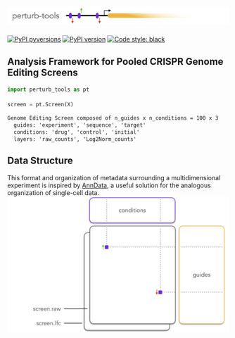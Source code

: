# ![perturb-tools_logo](docs/images/perturb-tools_logo.png)

[![PyPI pyversions](https://img.shields.io/pypi/pyversions/perturb-tools.svg)](https://pypi.python.org/pypi/perturb-tools/)
[![PyPI version](https://badge.fury.io/py/perturb-tools.svg)](https://badge.fury.io/py/perturb-tools)
[![Code style: black](https://img.shields.io/badge/code%20style-black-000000.svg)](https://github.com/psf/black)

## Analysis Framework for Pooled CRISPR Genome Editing Screens

```python
import perturb_tools as pt

screen = pt.Screen(X)
```
```
Genome Editing Screen composed of n_guides x n_conditions = 100 x 3
  guides: 'experiment', 'sequence', 'target'
  conditions: 'drug', 'control', 'initial'
  layers: 'raw_counts', 'Log2Norm_counts'
```


## Data Structure
This format and organization of metadata surrounding a multidimensional experiment is inspired by [AnnData](https://anndata.readthedocs.io/en/stable/), a useful solution for the analogous organization of single-cell data.  
<img src="docs/images/screen_data.png" width="700"/>
